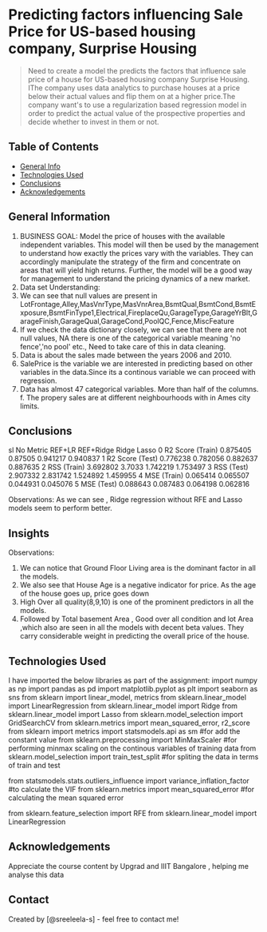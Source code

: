 # Predicting factors influencing Sale Price for US-based housing company, Surprise Housing
> Need to create a model the predicts the factors that influence sale price of a house for US-based housing company Surprise Housing. IThe company uses data analytics to purchase houses at a price below their actual values and flip them on at a higher price.The company want's to use a regularization based regression model in order to predict the actual value of the prospective properties and decide whether to invest in them or not.


## Table of Contents
* [General Info](#general-information)
* [Technologies Used](#technologies-used)
* [Conclusions](#conclusions)
* [Acknowledgements](#acknowledgements)

<!-- You can include any other section that is pertinent to your problem -->

## General Information
1. BUSINESS GOAL:
Model the price of houses with the available independent variables. This model will then be used by the management to understand how exactly the prices vary with the variables. They can accordingly manipulate the strategy of the firm and concentrate on areas that will yield high returns. Further, the model will be a good way for management to understand the pricing dynamics of a new market.
2. Data set  Understanding:
  1. We can see that null values are present in LotFrontage,Alley,MasVnrType,MasVnrArea,BsmtQual,BsmtCond,BsmtExposure,BsmtFinType1,Electrical,FireplaceQu,GarageType,GarageYrBlt,GarageFinish,GarageQual,GarageCond,PoolQC,Fence,MiscFeature
  2. If we check the data dictionary closely, we can see that there are not null values, NA there is one of the categorical variable meaning 'no fence','no pool' etc., Need to take care of this in data cleaning.
  3. Data is about the sales made between the years 2006 and 2010.
  4. SalePrice is the variable we are interested in predicting based on other variables in the 	data.Since its a continous variable we can proceed with regression.
  5. Data has almost 47 categorical variables. More than half of the columns.
  f. The propery sales are at different neighbourhoods with in Ames city limits.

## Conclusions
sl No	Metric				REF+LR		REF+Ridge	Ridge		Lasso 
0		R2 Score (Train)	0.875405	0.87505		0.941217	0.940837
1		R2 Score (Test)		0.776238	0.782056	0.882637	0.887635
2		RSS (Train)			3.692802	3.7033		1.742219	1.753497
3		RSS (Test)			2.907332	2.831742	1.524892	1.459955
4		MSE (Train)			0.065414	0.065507	0.044931	0.045076
5		MSE (Test)			0.088643	0.087483	0.064198	0.062816


Observations:
As we can see , Ridge regression without RFE and Lasso models seem to perform better.

## Insights 
Observations:
1. We can notice that Ground Floor Living area is the dominant factor in all the models.
2. We also see that House Age is a negative indicator for price. As the age of the house goes up, price goes down
3. High Over all quality(8,9,10) is one of the prominent predictors in all the models.
4. Followed by Total basement Area , Good over all condition and lot Area ,which also are seen in all the models with decent beta values. They carry considerable weight in predicting the overall price of the house.

## Technologies Used
I have imported the below libraries as part of the assignment:
import numpy as np
import pandas as pd
import matplotlib.pyplot as plt
import seaborn as sns
from sklearn import linear_model, metrics
from sklearn.linear_model import LinearRegression
from sklearn.linear_model import Ridge
from sklearn.linear_model import Lasso
from sklearn.model_selection import GridSearchCV
from sklearn.metrics import mean_squared_error, r2_score
from sklearn import metrics
import statsmodels.api as sm #for add the constant value
from sklearn.preprocessing import MinMaxScaler #for performing minmax scaling on the continous variables of training data
from sklearn.model_selection import train_test_split #for spliting the data in terms of train and test

from statsmodels.stats.outliers_influence import variance_inflation_factor #to calculate the VIF
from sklearn.metrics import mean_squared_error #for calculating the mean squared error

from sklearn.feature_selection import RFE
from sklearn.linear_model import LinearRegression

## Acknowledgements
Appreciate the course content by Upgrad and IIIT Bangalore , helping me analyse this data


## Contact
Created by [@sreeleela-s] - feel free to contact me!


<!-- Optional -->
<!-- ## License -->
<!-- This project is open source and available under the [... License](). -->

<!-- You don't have to include all sections - just the one's relevant to your project -->